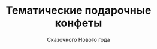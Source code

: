 ---
#site_title: Продукт # Заголовок страницы (вкладка в браузере)
uniclass: product-10 # Это трогать не нужно
many_brands: true

#------ Карточка товара ------
title: Тематические подарочные конфеты # Заголовок, который будет везде отображаться
tumbnail: /assets/images/products/product-10/brands/item-1.png # Изображение для карточки товара

#------ Отдельная страница товара - 1 экран ------
title_section: Подарочные конфеты # Название продукта на странице
subtitle: Сказочного Нового года # Подзаголовок
describe: Наборы конфет со съёмными чехлами с разнообразными дизайнами. Три вида конфет # Описание под заголовком
count_in: 11 шт, 16 шт # Кол-во в гофрокоробе
size_gofro: 400х300х180 мм # Размер гофрокороба

#------ Преимущества - 2 экран ------
# Одна карточка состоит из двух полей - img и text. Оба поля нужно заполнять, чтобы они отобазились на странице
advantages:
    - img: /assets/images/icons/offer.svg
      text: Уникальное ценовое предложение
    - img: /assets/images/icons/design.svg
      text: Много дизайнов
    - img: /assets/images/icons/fasov.svg
      text: Удобная фасовка

#------ Продукция бренда - 3 экран ------
# Обязательные параметры: img - картинка которая будет отображаться
# Необязательные: img_slider - если нужна другая картинка в слайдере на первом экране
# exlude_slider - если НЕ нужно показывать в слайдере на первом экране, возможные значения: true - убрать, false - оставить как было (либо можно просто убрать этот параметр)
# subtitle, describe, size_upakovki, count_in, size_gofro - все настройки как на первом экране
brands_products:
    - img: /assets/images/products/product-10/brands/item-1.png
      is_first_slide: true
    - img: /assets/images/products/product-10/brands/item-2.png
      subtitle: С Новым годом # Подзаголовок
      describe: Наборы конфет со съёмными чехлами с разнообразными дизайнами. Три вида конфет # Описание под заголовком
      count_in: 11 шт, 16 шт # Кол-во в гофрокоробе
      size_gofro: 400х300х180 мм # Размер гофрокороба
    - img: /assets/images/products/product-10/brands/item-3.png
      subtitle: С новым годом и Рождеством # Подзаголовок
      describe: Наборы конфет со съёмными чехлами с разнообразными дизайнами. Три вида конфет # Описание под заголовком
      count_in: 11 шт, 16 шт # Кол-во в гофрокоробе
      size_gofro: 400х300х180 мм # Размер гофрокороба
    - img: /assets/images/products/product-10/brands/item-4.png
      subtitle: С новым годом # Подзаголовок
      describe: Наборы конфет со съёмными чехлами с разнообразными дизайнами. Три вида конфет # Описание под заголовком
      count_in: 11 шт, 16 шт # Кол-во в гофрокоробе
      size_gofro: 400х300х180 мм # Размер гофрокороба
    - img: /assets/images/products/product-10/brands/item-5.png
      subtitle: Сказочного Нового года # Подзаголовок
      describe: Наборы конфет со съёмными чехлами с разнообразными дизайнами. Три вида конфет # Описание под заголовком
      count_in: 11 шт, 16 шт # Кол-во в гофрокоробе
      size_gofro: 400х300х180 мм # Размер гофрокороба
    - img: /assets/images/products/product-10/brands/item-6.png
      subtitle: С новым годом и Рождеством # Подзаголовок
      describe: Наборы конфет со съёмными чехлами с разнообразными дизайнами. Три вида конфет # Описание под заголовком
      count_in: 11 шт, 16 шт # Кол-во в гофрокоробе
      size_gofro: 400х300х180 мм # Размер гофрокороба
    - img: /assets/images/products/product-10/brands/item-7.png
      subtitle: С Новым годом # Подзаголовок
      describe: Наборы конфет со съёмными чехлами с разнообразными дизайнами. Три вида конфет # Описание под заголовком
      count_in: 11 шт, 16 шт # Кол-во в гофрокоробе
      size_gofro: 400х300х180 мм # Размер гофрокороба
    - img: /assets/images/products/product-10/brands/item-8.png
      subtitle: С Новым годом # Подзаголовок
      describe: Наборы конфет со съёмными чехлами с разнообразными дизайнами. Три вида конфет # Описание под заголовком
      count_in: 11 шт, 16 шт # Кол-во в гофрокоробе
      size_gofro: 400х300х180 мм # Размер гофрокороба
    - img: /assets/images/products/product-10/brands/item-9.png
      subtitle: С Новым годом # Подзаголовок
      describe: Наборы конфет со съёмными чехлами с разнообразными дизайнами. Три вида конфет # Описание под заголовком
      count_in: 11 шт, 16 шт # Кол-во в гофрокоробе
      size_gofro: 400х300х180 мм # Размер гофрокороба
    - img: /assets/images/products/product-10/brands/item-10.png
      subtitle: Сказочного Нового года # Подзаголовок
      describe: Наборы конфет со съёмными чехлами с разнообразными дизайнами. Три вида конфет # Описание под заголовком
      count_in: 11 шт, 16 шт # Кол-во в гофрокоробе
      size_gofro: 400х300х180 мм # Размер гофрокороба
    - img: /assets/images/products/product-10/brands/item-11.png
      subtitle: С новым годом и Рождеством # Подзаголовок
      describe: Наборы конфет со съёмными чехлами с разнообразными дизайнами. Три вида конфет # Описание под заголовком
      count_in: 11 шт, 16 шт # Кол-во в гофрокоробе
      size_gofro: 400х300х180 мм # Размер гофрокороба
    - img: /assets/images/products/product-10/brands/item-12.png
      subtitle: С новым годом # Подзаголовок
      describe: Наборы конфет со съёмными чехлами с разнообразными дизайнами. Три вида конфет # Описание под заголовком
      count_in: 11 шт, 16 шт # Кол-во в гофрокоробе
      size_gofro: 400х300х180 мм # Размер гофрокороба
    - img: /assets/images/products/product-10/brands/item-13.png
      subtitle: Моему герою # Подзаголовок
      describe: Наборы конфет со съёмными чехлами с разнообразными дизайнами. Три вида конфет # Описание под заголовком
      count_in: 11 шт, 16 шт # Кол-во в гофрокоробе
      size_gofro: 400х300х180 мм # Размер гофрокороба
    - img: /assets/images/products/product-10/brands/item-14.png
      subtitle: Моему защитнику # Подзаголовок
      describe: Наборы конфет со съёмными чехлами с разнообразными дизайнами. Три вида конфет # Описание под заголовком
      count_in: 11 шт, 16 шт # Кол-во в гофрокоробе
      size_gofro: 400х300х180 мм # Размер гофрокороба
    - img: /assets/images/products/product-10/brands/item-15.png
      subtitle: С праздником защитника Отечества # Подзаголовок
      describe: Наборы конфет со съёмными чехлами с разнообразными дизайнами. Три вида конфет # Описание под заголовком
      count_in: 11 шт, 16 шт # Кол-во в гофрокоробе
      size_gofro: 400х300х180 мм # Размер гофрокороба
    - img: /assets/images/products/product-10/brands/item-16.png
      subtitle: Пусть все будет # Подзаголовок
      describe: Наборы конфет со съёмными чехлами с разнообразными дизайнами. Три вида конфет # Описание под заголовком
      count_in: 11 шт, 16 шт # Кол-во в гофрокоробе
      size_gofro: 400х300х180 мм # Размер гофрокороба
    - img: /assets/images/products/product-10/brands/item-17.png
      subtitle: С праздником весны # Подзаголовок
      describe: Наборы конфет со съёмными чехлами с разнообразными дизайнами. Три вида конфет # Описание под заголовком
      count_in: 11 шт, 16 шт # Кол-во в гофрокоробе
      size_gofro: 400х300х180 мм # Размер гофрокороба
    - img: /assets/images/products/product-10/brands/item-18.png
      subtitle: С 8 марта # Подзаголовок
      describe: Наборы конфет со съёмными чехлами с разнообразными дизайнами. Три вида конфет # Описание под заголовком
      count_in: 11 шт, 16 шт # Кол-во в гофрокоробе
      size_gofro: 400х300х180 мм # Размер гофрокороба
    - img: /assets/images/products/product-10/brands/item-19.png
      subtitle: С праздником # Подзаголовок
      describe: Наборы конфет со съёмными чехлами с разнообразными дизайнами. Три вида конфет # Описание под заголовком
      count_in: 11 шт, 16 шт # Кол-во в гофрокоробе
      size_gofro: 400х300х180 мм # Размер гофрокороба
    - img: /assets/images/products/product-10/brands/item-20.png
      subtitle: С праздником # Подзаголовок
      describe: Наборы конфет со съёмными чехлами с разнообразными дизайнами. Три вида конфет # Описание под заголовком
      count_in: 11 шт, 16 шт # Кол-во в гофрокоробе
      size_gofro: 400х300х180 мм # Размер гофрокороба
    - img: /assets/images/products/product-10/brands/item-21.png
      subtitle: 8 Марта # Подзаголовок
      describe: Наборы конфет со съёмными чехлами с разнообразными дизайнами. Три вида конфет # Описание под заголовком
      count_in: 11 шт, 16 шт # Кол-во в гофрокоробе
      size_gofro: 400х300х180 мм # Размер гофрокороба
---